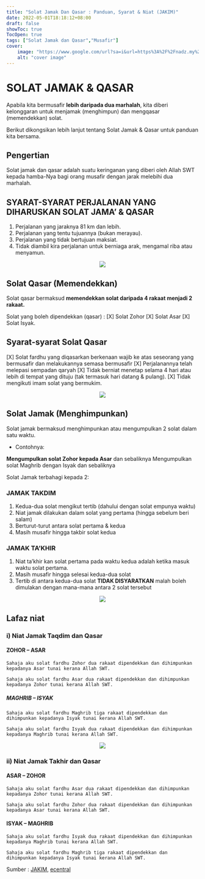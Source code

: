 ```yaml
---
title: "Solat Jamak Dan Qasar : Panduan, Syarat & Niat (JAKIM)"
date: 2022-05-01T18:18:12+08:00
draft: false
showToc: true
TocOpen: true
tags: ["Solat Jamak dan Qasar","Musafir"]
cover:
    image: "https://www.google.com/url?sa=i&url=https%3A%2F%2Fnadz.my%2Fsolat-jamak-dan-qasar%2F&psig=AOvVaw2RLkNsl2AsMdzOka6ljAzk&ust=1651488682998000&source=images&cd=vfe&ved=0CAwQjRxqFwoTCJiV3PyQvvcCFQAAAAAdAAAAABAJ" # image path/url
    alt: "cover image" 
---
```


# SOLAT JAMAK & QASAR

Apabila kita bermusafir **lebih daripada dua marhalah**, kita diberi kelonggaran untuk menjamak (menghimpun) dan mengqasar (memendekkan) solat.

Berikut dikongsikan lebih lanjut tentang Solat Jamak & Qasar untuk panduan kita bersama.

## Pengertian

Solat jamak dan qasar adalah suatu keringanan yang diberi oleh Allah SWT kepada hamba-Nya bagi orang musafir dengan jarak melebihi dua marhalah.

## SYARAT-SYARAT PERJALANAN YANG DIHARUSKAN SOLAT JAMA’ & QASAR

1. Perjalanan yang jaraknya 81 km dan lebih.
2. Perjalanan yang tentu tujuannya (bukan merayau).
3. Perjalanan yang tidak bertujuan maksiat.
4. Tidak diambil kira perjalanan untuk berniaga arak, mengamal riba atau menyamun.

<p align="center">
  <img src="https://ecentral.my/wp-content/uploads/2022/04/SOLAT-JAMAK-QASAR-1-1024x1024.jpg" />
</p>

## Solat Qasar (Memendekkan)

Solat qasar bermaksud **memendekkan solat daripada 4 rakaat menjadi 2 rakaat.**

Solat yang boleh dipendekkan (qasar) :
    [X] Solat Zohor
    [X] Solat Asar
    [X] Solat Isyak.

## Syarat-syarat Solat Qasar

[X] Solat fardhu yang diqasarkan berkenaan wajib ke atas seseorang yang bermusafir dan melakukannya semasa bermusafir
[X] Perjalanannya telah melepasi sempadan qaryah
[X] Tidak berniat menetap selama 4 hari atau lebih di tempat yang dituju (tak termasuk hari datang & pulang).
[X] Tidak mengikuti imam solat yang bermukim.

<p align="center">
  <img src="https://ecentral.my/wp-content/uploads/2022/04/SOLAT-JAMAK-QASAR-2-1024x1024.jpg" />
</p>

## Solat Jamak (Menghimpunkan)

Solat jamak bermaksud menghimpunkan atau mengumpulkan 2 solat dalam satu waktu.

- Contohnya:

**Mengumpulkan solat Zohor kepada Asar** dan sebaliknya
Mengumpulkan solat Maghrib dengan Isyak dan sebaliknya

Solat Jamak terbahagi kepada 2:

### JAMAK TAKDIM

1. Kedua-dua solat mengikut tertib (dahului dengan solat empunya waktu)
2. Niat jamak dilakukan dalam solat yang pertama (hingga sebelum beri salam)
3. Berturut-turut antara solat pertama & kedua
4. Masih musafir hingga takbir solat kedua

### JAMAK TA’KHIR

1. Niat ta’khir kan solat pertama pada waktu kedua adalah ketika masuk waktu solat pertama.
2. Masih musafir hingga selesai kedua-dua solat
3. Tertib di antara kedua-dua solat **TIDAK DISYARATKAN** malah boleh dimulakan dengan mana-mana antara 2 solat tersebut

<p align="center">
  <img src="https://ecentral.my/wp-content/uploads/2022/04/SOLAT-JAMAK-QASAR-3-1024x1024.jpg" />
</p>

## Lafaz niat

### i) Niat Jamak Taqdim dan Qasar

#### ZOHOR – ASAR

```Sahaja aku solat fardhu Zohor dua rakaat dipendekkan dan dihimpunkan kepadanya Asar tunai kerana Allah SWT.```

```Sahaja aku solat fardhu Asar dua rakaat dipendekkan dan dihimpunkan kepadanya Zohor tunai kerana Allah SWT.```

##### MAGHRIB – ISYAK

```Sahaja aku solat fardhu Maghrib tiga rakaat dipendekkan dan dihimpunkan kepadanya Isyak tunai kerana Allah SWT.```

```Sahaja aku solat fardhu Isyak dua rakaat dipendekkan dan dihimpunkan kepadanya Maghrib tunai kerana Allah SWT.```

<p align="center">
  <img src="https://ecentral.my/wp-content/uploads/2022/04/NIAT-SOLAT-JAMAK-QASAR-1024x1024.jpg" />
</p>

### ii) Niat Jamak Takhir dan Qasar

#### ASAR – ZOHOR

```Sahaja aku solat fardhu Asar dua rakaat dipendekkan dan dihimpunkan kepadanya Zohor tunai kerana Allah SWT.```

```Sahaja aku solat fardhu Zohor dua rakaat dipendekkan dan dihimpunkan kepadanya Asar tunai kerana Allah SWT.```

#### ISYAK – MAGHRIB

```Sahaja aku solat fardhu Isyak dua rakaat dipendekkan dan dihimpunkan kepadanya Maghrib tunai kerana Allah SWT.```

```Sahaja aku solat fardhu Maghrib tiga rakaat dipendekkan dan dihimpunkan kepadanya Isyak tunai kerana Allah SWT.```

Sumber : [JAKIM](https://www.facebook.com/MyJAKIMmalaysia/posts/329475279223449), [ecentral](https://ecentral.my/solat-jamak-dan-qasar/)
